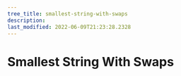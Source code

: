 ```yaml
---
tree_title: smallest-string-with-swaps
description: 
last_modified: 2022-06-09T21:23:28.2328
---
```


# Smallest String With Swaps

